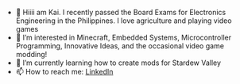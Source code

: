 - 👋 Hiiii am Kai. I recently passed the Board Exams for Electronics Engineering in the Philippines. I love agriculture and playing video games
- 👀 I’m interested in Minecraft, Embedded Systems, Microcontroller Programming, Innovative Ideas, and the occasional video game modding!
- 🌱 I’m currently learning how to create mods for Stardew Valley
- 📫 How to reach me: [LinkedIn](https://www.linkedin.com/in/kristinevalderosa/)

<!---
DragonClawz/DragonClawz is a ✨ special ✨ repository because its `README.md` (this file) appears on your GitHub profile.
You can click the Preview link to take a look at your changes.
--->

